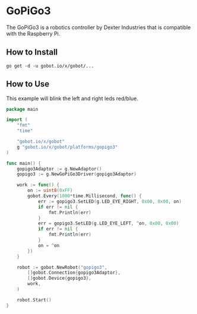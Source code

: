 # GoPiGo3

The GoPiGo3 is a robotics controller by Dexter Industries that is compatible with the Raspberry Pi.

## How to Install

```
go get -d -u gobot.io/x/gobot/...
```

## How to Use
This example will blink the left and right leds red/blue.

```go
package main

import (
	"fmt"
	"time"

	"gobot.io/x/gobot"
	g "gobot.io/x/gobot/platforms/gopigo3"
)

func main() {
	gopigo3Adaptor := g.NewAdaptor()
	gopigo3 := g.NewGoPiGo3Driver(gopigo3Adaptor)

	work := func() {
		on := uint8(0xFF)
		gobot.Every(1000*time.Millisecond, func() {
			err := gopigo3.SetLED(g.LED_EYE_RIGHT, 0x00, 0x00, on)
			if err != nil {
				fmt.Println(err)
			}
			err = gopigo3.SetLED(g.LED_EYE_LEFT, ^on, 0x00, 0x00)
			if err != nil {
				fmt.Println(err)
			}
			on = ^on
		})
	}

	robot := gobot.NewRobot("gopigo3",
		[]gobot.Connection{gopigo3Adaptor},
		[]gobot.Device{gopigo3},
		work,
	)

	robot.Start()
}
```